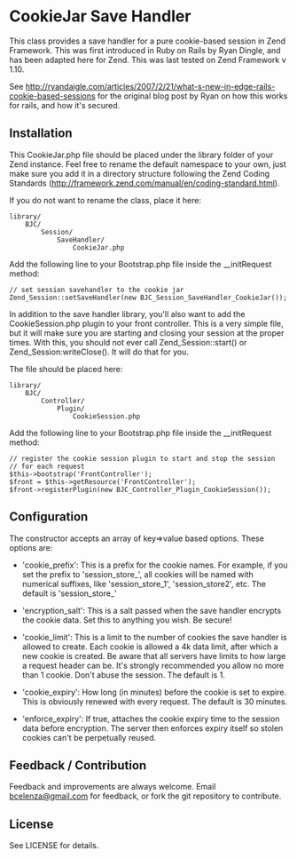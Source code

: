 # CookieJar Save Handler #

This class provides a save handler for a pure cookie-based session in Zend Framework. This was first introduced in Ruby on Rails by Ryan Dingle, and has been adapted here for Zend. This was last tested on Zend Framework v 1.10.

See http://ryandaigle.com/articles/2007/2/21/what-s-new-in-edge-rails-cookie-based-sessions for the original blog post by Ryan on how this works for rails, and how it's secured.

## Installation ##

This CookieJar.php file should be placed under the library folder of your Zend instance. Feel free to rename the default namespace to your own, just make sure you add it in a directory structure following the Zend Coding Standards (http://framework.zend.com/manual/en/coding-standard.html). 

If you do not want to rename the class, place it here:

    library/
        BJC/
            Session/
                SaveHandler/
                    CookieJar.php

Add the following line to your Bootstrap.php file inside the __initRequest method:

    // set session savehandler to the cookie jar
    Zend_Session::setSaveHandler(new BJC_Session_SaveHandler_CookieJar());
    
In addition to the save handler library,  you'll also want to add the CookieSession.php plugin to your front controller. This is a very simple file, but it will make sure you are starting and closing your session at the proper times. With this, you should not ever call Zend_Session::start() or Zend_Session:writeClose(). It will do that for you.

The file should be placed here:

    library/
        BJC/
            Controller/
                Plugin/
                    CookieSession.php

Add the following line to your Bootstrap.php file inside the __initRequest method:
    
    // register the cookie session plugin to start and stop the session
    // for each request
    $this->bootstrap('FrontController');
    $front = $this->getResource('FrontController');
    $front->registerPlugin(new BJC_Controller_Plugin_CookieSession());

## Configuration ##

The constructor accepts an array of key=>value based options. These options are:

* 'cookie_prefix': This is a prefix for the cookie names. For example, if you set the prefix to 'session_store_', all cookies will be named with numerical suffixes, like 'session_store_1', 'session_store2', etc. The default is 'session_store_'

* 'encryption_salt': This is a salt passed when the save handler encrypts the cookie data. Set this to anything you wish. Be secure!

* 'cookie_limit': This is a limit to the number of cookies the save handler is allowed to create. Each cookie is allowed a 4k data limit, after which a new cookie is created. Be aware that all servers have limits to how large a request header can be. It's strongly recommended you allow no more than 1 cookie. Don't abuse the session. The default is 1.

* 'cookie_expiry': How long (in minutes) before the cookie is set to expire. This is obviously renewed with every request. The default is 30 minutes.

* 'enforce_expiry': If true, attaches the cookie expiry time to the session data before encryption. The server then enforces expiry itself so stolen cookies can't be perpetually reused.

## Feedback / Contribution ##

Feedback and improvements are always welcome. Email bcelenza@gmail.com for feedback, or fork the git repository to contribute.

## License ##

See LICENSE for details.